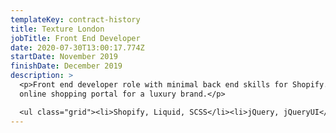 ```yaml
---
templateKey: contract-history
title: Texture London
jobTitle: Front End Developer
date: 2020-07-30T13:00:17.774Z
startDate: November 2019
finishDate: December 2019
description: >
  <p>Front end developer role with minimal back end skills for Shopify. Building
  online shopping portal for a luxury brand.</p>

  <ul class="grid"><li>Shopify, Liquid, SCSS</li><li>jQuery, jQueryUI</li></ul>
---
```


